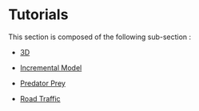 # Tutorials

This section is composed of the following sub-section :

* [3D](references#3D)

* [Incremental Model](references#IncrementalModel)

* [Predator Prey](PredatorPrey)

* [Road Traffic](references#RoadTraffic)

